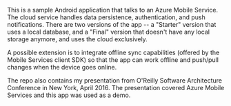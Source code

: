 This is a sample Android application that talks to an Azure Mobile Service. The cloud service handles data persistence, authentication, and push notifications. There are two versions of the app -- a "Starter" version that uses a local database, and a "Final" version that doesn't have any local storage anymore, and uses the cloud exclusively.

A possible extension is to integrate offline sync capabilities (offered by the Mobile Services client SDK) so that the app can work offline and push/pull changes when the device goes online.

The repo also contains my presentation from O'Reilly Software Architecture Conference in New York, April 2016. The presentation covered Azure Mobile Services and this app was used as a demo.
